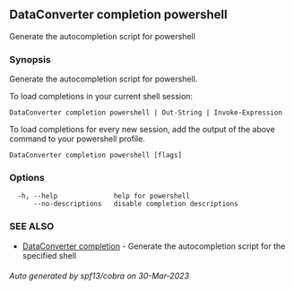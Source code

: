 ## DataConverter completion powershell

Generate the autocompletion script for powershell

### Synopsis

Generate the autocompletion script for powershell.

To load completions in your current shell session:

	DataConverter completion powershell | Out-String | Invoke-Expression

To load completions for every new session, add the output of the above command
to your powershell profile.


```
DataConverter completion powershell [flags]
```

### Options

```
  -h, --help              help for powershell
      --no-descriptions   disable completion descriptions
```

### SEE ALSO

* [DataConverter completion](DataConverter_completion.md)	 - Generate the autocompletion script for the specified shell

###### Auto generated by spf13/cobra on 30-Mar-2023
